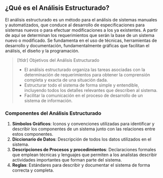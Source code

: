 ## ¿Qué es el Análisis Estructurado?

El análisis estructurado es un método para el análisis de sistemas manuales y automatizados, que conduce al desarrollo de especificaciones para sistemas nuevos o para efectuar modificaciones a los ya existentes. A partir de aquí se determinan los requerimientos que serán la base de un sistema nuevo o modificado.
Se fundamenta en el uso de técnicas, herramientas de desarrollo y documentación, fundamentalmente gráficas que facilitan el análisis, el diseño y la programación.

>[!tldr] Objetivos del Análisis Estructurado
>- El análisis estructurado organiza las tareas asociadas con la determinación de requerimientos para obtener la comprensión completa y exacta de una situación dada.
>- Estructurar todo el sistema de forma simple y entendible, incluyendo todos los detalles relevantes que describen al sistema.
>- Facilitar la comunicación en el proceso de desarrollo de un sistema de información.

### Componentes del Análisis Estructurado

1. **Símbolos Gráficos**: Iconos y convenciones utilizadas para identificar y describir los componentes de un sistema junto con las relaciones entre estos componentes.
2. **Diccionario de Datos**: Descripción de todos los datos utilizados en el sistema.
3. **Descripciones de Procesos y procedimientos**: Declaraciones formales que emplean técnicas y lenguajes que permiten a los analistas describir actividades importantes que forman parte del sistema.
4. **Reglas**: Estándares para describir y documentar el sistema de forma correcta y completa.